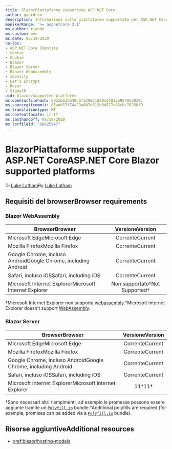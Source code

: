 ```yaml
---
title: BlazorPiattaforme supportate ASP.NET Core
author: guardrex
description: Informazioni sulle piattaforme supportate per ASP.NET Core Blazor .
monikerRange: '>= aspnetcore-3.1'
ms.author: riande
ms.custom: mvc
ms.date: 05/19/2020
no-loc:
- ASP.NET Core Identity
- cookie
- Cookie
- Blazor
- Blazor Server
- Blazor WebAssembly
- Identity
- Let's Encrypt
- Razor
- SignalR
uid: blazor/supported-platforms
ms.openlocfilehash: 692ab63bb48dbfa29021d59cdf035e9549d3039c
ms.sourcegitcommit: 65add17f74a29a647d812b04517e46cbc78258f9
ms.translationtype: MT
ms.contentlocale: it-IT
ms.lasthandoff: 08/19/2020
ms.locfileid: "88625947"
---
```

# <a name="aspnet-core-no-locblazor-supported-platforms"></a><span data-ttu-id="1e8a9-103">BlazorPiattaforme supportate ASP.NET Core</span><span class="sxs-lookup"><span data-stu-id="1e8a9-103">ASP.NET Core Blazor supported platforms</span></span>

<span data-ttu-id="1e8a9-104">Di [Luke Latham](https://github.com/guardrex)</span><span class="sxs-lookup"><span data-stu-id="1e8a9-104">By [Luke Latham](https://github.com/guardrex)</span></span>

## <a name="browser-requirements"></a><span data-ttu-id="1e8a9-105">Requisiti del browser</span><span class="sxs-lookup"><span data-stu-id="1e8a9-105">Browser requirements</span></span>

### Blazor WebAssembly

| <span data-ttu-id="1e8a9-106">Browser</span><span class="sxs-lookup"><span data-stu-id="1e8a9-106">Browser</span></span>                          | <span data-ttu-id="1e8a9-107">Versione</span><span class="sxs-lookup"><span data-stu-id="1e8a9-107">Version</span></span>               |
| -------------------------------- | :-------------------: |
| <span data-ttu-id="1e8a9-108">Microsoft Edge</span><span class="sxs-lookup"><span data-stu-id="1e8a9-108">Microsoft Edge</span></span>                   | <span data-ttu-id="1e8a9-109">Corrente</span><span class="sxs-lookup"><span data-stu-id="1e8a9-109">Current</span></span>               |
| <span data-ttu-id="1e8a9-110">Mozilla Firefox</span><span class="sxs-lookup"><span data-stu-id="1e8a9-110">Mozilla Firefox</span></span>                  | <span data-ttu-id="1e8a9-111">Corrente</span><span class="sxs-lookup"><span data-stu-id="1e8a9-111">Current</span></span>               |
| <span data-ttu-id="1e8a9-112">Google Chrome, incluso Android</span><span class="sxs-lookup"><span data-stu-id="1e8a9-112">Google Chrome, including Android</span></span> | <span data-ttu-id="1e8a9-113">Corrente</span><span class="sxs-lookup"><span data-stu-id="1e8a9-113">Current</span></span>               |
| <span data-ttu-id="1e8a9-114">Safari, incluso iOS</span><span class="sxs-lookup"><span data-stu-id="1e8a9-114">Safari, including iOS</span></span>            | <span data-ttu-id="1e8a9-115">Corrente</span><span class="sxs-lookup"><span data-stu-id="1e8a9-115">Current</span></span>               |
| <span data-ttu-id="1e8a9-116">Microsoft Internet Explorer</span><span class="sxs-lookup"><span data-stu-id="1e8a9-116">Microsoft Internet Explorer</span></span>      | <span data-ttu-id="1e8a9-117">Non supportato&dagger;</span><span class="sxs-lookup"><span data-stu-id="1e8a9-117">Not Supported&dagger;</span></span> |

<span data-ttu-id="1e8a9-118">&dagger;Microsoft Internet Explorer non supporta [webassembly](https://webassembly.org).</span><span class="sxs-lookup"><span data-stu-id="1e8a9-118">&dagger;Microsoft Internet Explorer doesn't support [WebAssembly](https://webassembly.org).</span></span>

### Blazor Server

| <span data-ttu-id="1e8a9-119">Browser</span><span class="sxs-lookup"><span data-stu-id="1e8a9-119">Browser</span></span>                          | <span data-ttu-id="1e8a9-120">Versione</span><span class="sxs-lookup"><span data-stu-id="1e8a9-120">Version</span></span>    |
| -------------------------------- | :--------: |
| <span data-ttu-id="1e8a9-121">Microsoft Edge</span><span class="sxs-lookup"><span data-stu-id="1e8a9-121">Microsoft Edge</span></span>                   | <span data-ttu-id="1e8a9-122">Corrente</span><span class="sxs-lookup"><span data-stu-id="1e8a9-122">Current</span></span>    |
| <span data-ttu-id="1e8a9-123">Mozilla Firefox</span><span class="sxs-lookup"><span data-stu-id="1e8a9-123">Mozilla Firefox</span></span>                  | <span data-ttu-id="1e8a9-124">Corrente</span><span class="sxs-lookup"><span data-stu-id="1e8a9-124">Current</span></span>    |
| <span data-ttu-id="1e8a9-125">Google Chrome, incluso Android</span><span class="sxs-lookup"><span data-stu-id="1e8a9-125">Google Chrome, including Android</span></span> | <span data-ttu-id="1e8a9-126">Corrente</span><span class="sxs-lookup"><span data-stu-id="1e8a9-126">Current</span></span>    |
| <span data-ttu-id="1e8a9-127">Safari, incluso iOS</span><span class="sxs-lookup"><span data-stu-id="1e8a9-127">Safari, including iOS</span></span>            | <span data-ttu-id="1e8a9-128">Corrente</span><span class="sxs-lookup"><span data-stu-id="1e8a9-128">Current</span></span>    |
| <span data-ttu-id="1e8a9-129">Microsoft Internet Explorer</span><span class="sxs-lookup"><span data-stu-id="1e8a9-129">Microsoft Internet Explorer</span></span>      | <span data-ttu-id="1e8a9-130">11&dagger;</span><span class="sxs-lookup"><span data-stu-id="1e8a9-130">11&dagger;</span></span> |

<span data-ttu-id="1e8a9-131">&dagger;Sono necessari altri riempimenti, ad esempio le promesse possono essere aggiunte tramite un [`Polyfill.io`](https://polyfill.io/v3/) bundle.</span><span class="sxs-lookup"><span data-stu-id="1e8a9-131">&dagger;Additional polyfills are required (for example, promises can be added via a [`Polyfill.io`](https://polyfill.io/v3/) bundle).</span></span>

## <a name="additional-resources"></a><span data-ttu-id="1e8a9-132">Risorse aggiuntive</span><span class="sxs-lookup"><span data-stu-id="1e8a9-132">Additional resources</span></span>

* <xref:blazor/hosting-models>
